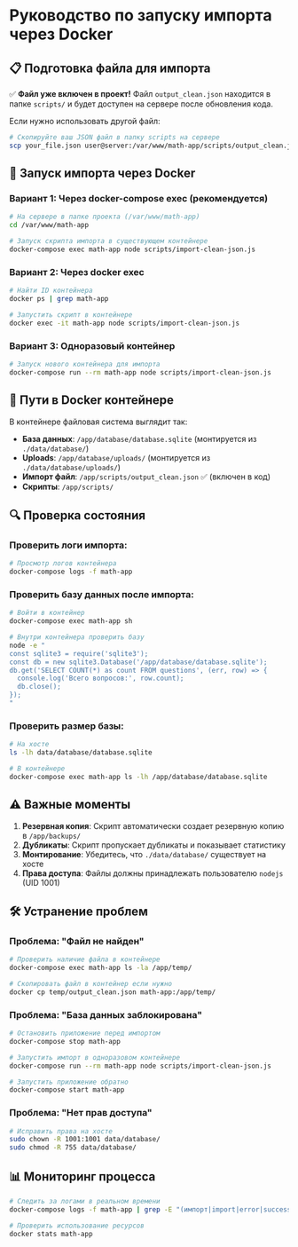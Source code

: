 # Руководство по запуску импорта через Docker

## 📋 Подготовка файла для импорта

✅ **Файл уже включен в проект!**
Файл `output_clean.json` находится в папке `scripts/` и будет доступен на сервере после обновления кода.

Если нужно использовать другой файл:
```bash
# Скопируйте ваш JSON файл в папку scripts на сервере
scp your_file.json user@server:/var/www/math-app/scripts/output_clean.json
```

## 🐳 Запуск импорта через Docker

### Вариант 1: Через docker-compose exec (рекомендуется)

```bash
# На сервере в папке проекта (/var/www/math-app)
cd /var/www/math-app

# Запуск скрипта импорта в существующем контейнере
docker-compose exec math-app node scripts/import-clean-json.js
```

### Вариант 2: Через docker exec

```bash
# Найти ID контейнера
docker ps | grep math-app

# Запустить скрипт в контейнере
docker exec -it math-app node scripts/import-clean-json.js
```

### Вариант 3: Одноразовый контейнер

```bash
# Запуск нового контейнера для импорта
docker-compose run --rm math-app node scripts/import-clean-json.js
```

## 📍 Пути в Docker контейнере

В контейнере файловая система выглядит так:
- **База данных**: `/app/database/database.sqlite` (монтируется из `./data/database/`)
- **Uploads**: `/app/database/uploads/` (монтируется из `./data/database/uploads/`)
- **Импорт файл**: `/app/scripts/output_clean.json` ✅ (включен в код)
- **Скрипты**: `/app/scripts/`

## 🔍 Проверка состояния

### Проверить логи импорта:
```bash
# Просмотр логов контейнера
docker-compose logs -f math-app
```

### Проверить базу данных после импорта:
```bash
# Войти в контейнер
docker-compose exec math-app sh

# Внутри контейнера проверить базу
node -e "
const sqlite3 = require('sqlite3');
const db = new sqlite3.Database('/app/database/database.sqlite');
db.get('SELECT COUNT(*) as count FROM questions', (err, row) => {
  console.log('Всего вопросов:', row.count);
  db.close();
});
"
```

### Проверить размер базы:
```bash
# На хосте
ls -lh data/database/database.sqlite

# В контейнере  
docker-compose exec math-app ls -lh /app/database/database.sqlite
```

## ⚠️ Важные моменты

1. **Резервная копия**: Скрипт автоматически создает резервную копию в `/app/backups/`
2. **Дубликаты**: Скрипт пропускает дубликаты и показывает статистику
3. **Монтирование**: Убедитесь, что `./data/database/` существует на хосте
4. **Права доступа**: Файлы должны принадлежать пользователю `nodejs` (UID 1001)

## 🛠️ Устранение проблем

### Проблема: "Файл не найден"
```bash
# Проверить наличие файла в контейнере
docker-compose exec math-app ls -la /app/temp/

# Скопировать файл в контейнер если нужно
docker cp temp/output_clean.json math-app:/app/temp/
```

### Проблема: "База данных заблокирована"
```bash
# Остановить приложение перед импортом
docker-compose stop math-app

# Запустить импорт в одноразовом контейнере
docker-compose run --rm math-app node scripts/import-clean-json.js

# Запустить приложение обратно
docker-compose start math-app
```

### Проблема: "Нет прав доступа"
```bash
# Исправить права на хосте
sudo chown -R 1001:1001 data/database/
sudo chmod -R 755 data/database/
```

## 📊 Мониторинг процесса

```bash
# Следить за логами в реальном времени
docker-compose logs -f math-app | grep -E "(импорт|import|error|success)"

# Проверить использование ресурсов
docker stats math-app
```